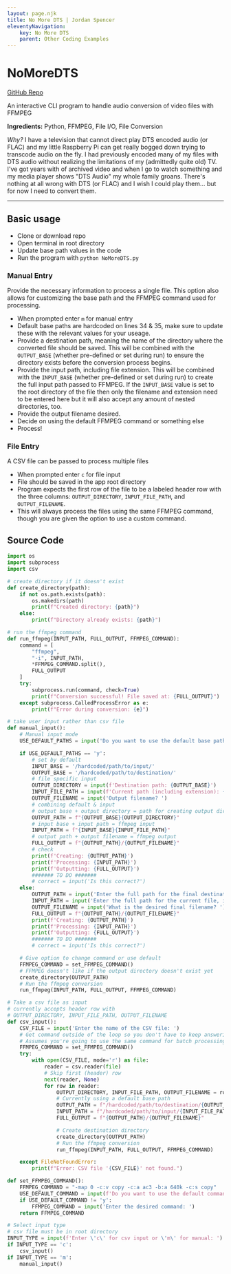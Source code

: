 ```yaml
---
layout: page.njk
title: No More DTS | Jordan Spencer
eleventyNavigation:
    key: No More DTS
    parent: Other Coding Examples
---
```


# NoMoreDTS
[GitHub Repo](https://github.com/jsspen/NoMoreDTS)

An interactive CLI program to handle audio conversion of video files with FFMPEG

**Ingredients:** Python, FFMPEG, File I/O, File Conversion

_*Why?*_ I have a television that cannot direct play DTS encoded audio (or FLAC) and my little Raspberry Pi can get really bogged down trying to transcode audio on the fly. I had previously encoded many of my files with DTS audio without realizing the limitations of my (admittedly quite old) TV. I've got years with of archived video and when I go to watch something and my media player shows "DTS Audio" my whole family groans. There's nothing at all wrong with DTS (or FLAC) and I wish I could play them... but for now I need to convert them.

---

## Basic usage

- Clone or download repo
- Open terminal in root directory
- Update base path values in the code
- Run the program with `python NoMoreDTS.py`

### Manual Entry

Provide the necessary information to process a single file. This option also allows for customizing the base path and the FFMPEG command used for processing.

- When prompted enter `m` for manual entry
- Default base paths are hardcoded on lines 34 & 35, make sure to update these with the relevant values for your useage.
- Provide a destination path, meaning the name of the directory where the converted file should be saved. This will be combined with the `OUTPUT_BASE` (whether pre-defined or set during run) to ensure the directory exists before the conversion process begins.
- Provide the input path, including file extension. This will be combined with the `INPUT_BASE` (whether pre-defined or set during run) to create the full input path passed to FFMPEG. If the `INPUT_BASE` value is set to the root directory of the file then only the filename and extension need to be entered here but it will also accept any amount of nested directories, too.
- Provide the output filename desired.
- Decide on using the default FFMPEG command or something else
- Process!

### File Entry

A CSV file can be passed to process multiple files

- When prompted enter `c` for file input
- File should be saved in the app root directory
- Program expects the first row of the file to be a labeled header row with the three columns: `OUTPUT_DIRECTORY`, `INPUT_FILE_PATH`, and `OUTPUT_FILENAME`.
- This will always process the files using the same FFMPEG command, though you are given the option to use a custom command.

## Source Code

```python
import os
import subprocess
import csv

# create directory if it doesn't exist
def create_directory(path):
    if not os.path.exists(path):
        os.makedirs(path)
        print(f"Created directory: {path}")
    else:
        print(f"Directory already exists: {path}")

# run the ffmpeg command
def run_ffmpeg(INPUT_PATH, FULL_OUTPUT, FFMPEG_COMMAND):
    command = [
        "ffmpeg",
        "-i", INPUT_PATH,
        *FFMPEG_COMMAND.split(),
        FULL_OUTPUT
    ]
    try:
        subprocess.run(command, check=True)
        print(f"Conversion successful! File saved at: {FULL_OUTPUT}")
    except subprocess.CalledProcessError as e:
        print(f"Error during conversion: {e}")

# take user input rather than csv file
def manual_input():
    # Manual input mode
    USE_DEFAULT_PATHS = input('Do you want to use the default base paths? (y/n) ')

    if USE_DEFAULT_PATHS == 'y':
        # set by default
        INPUT_BASE = '/hardcoded/path/to/input/'
        OUTPUT_BASE = '/hardcoded/path/to/destination/'
        # file specific input
        OUTPUT_DIRECTORY = input(f'Destination path: {OUTPUT_BASE}')
        INPUT_FILE_PATH = input(f'Current path (including extension): {INPUT_BASE}')
        OUTPUT_FILENAME = input('Output filename? ')
        # combining default & input
        # output base + output directory = path for creating output directory if it doesn't exist
        OUTPUT_PATH = f"{OUTPUT_BASE}{OUTPUT_DIRECTORY}"
        # input base + input path = ffmpeg input
        INPUT_PATH = f"{INPUT_BASE}{INPUT_FILE_PATH}"
        # output path + output filename = ffmpeg output
        FULL_OUTPUT = f"{OUTPUT_PATH}/{OUTPUT_FILENAME}"
        # check
        print(f'Creating: {OUTPUT_PATH}')
        print(f'Processing: {INPUT_PATH}')
        print(f'Outputting: {FULL_OUTPUT}')
        ####### TO DO #######
        # correct = input('Is this correct?')
    else:
        OUTPUT_PATH = input('Enter the full path for the final destination directory: ')
        INPUT_PATH = input('Enter the full path for the current file, including extension: ')
        OUTPUT_FILENAME = input('What is the desired final filename? ')
        FULL_OUTPUT = f"{OUTPUT_PATH}/{OUTPUT_FILENAME}"
        print(f'Creating: {OUTPUT_PATH}')
        print(f'Processing: {INPUT_PATH}')
        print(f'Outputting: {FULL_OUTPUT}')
        ####### TO DO #######
        # correct = input('Is this correct?')

    # Give option to change command or use default
    FFMPEG_COMMAND = set_FFMPEG_COMMAND()
    # FFMPEG doesn't like if the output directory doesn't exist yet
    create_directory(OUTPUT_PATH)
    # Run the ffmpeg conversion
    run_ffmpeg(INPUT_PATH, FULL_OUTPUT, FFMPEG_COMMAND)

# Take a csv file as input
# currently accepts header row with
# OUTPUT_DIRECTORY, INPUT_FILE_PATH, OUTPUT_FILENAME
def csv_input():
    CSV_FILE = input('Enter the name of the CSV file: ')
    # Get command outside of the loop so you don't have to keep answering
    # Assumes you're going to use the same command for batch processing
    FFMPEG_COMMAND = set_FFMPEG_COMMAND()
    try:
        with open(CSV_FILE, mode='r') as file:
            reader = csv.reader(file)
            # Skip first (header) row
            next(reader, None)
            for row in reader:
                OUTPUT_DIRECTORY, INPUT_FILE_PATH, OUTPUT_FILENAME = row
                # Currently using a default base path
                OUTPUT_PATH = f"/hardcoded/path/to/destination/{OUTPUT_DIRECTORY}"
                INPUT_PATH = f"/hardcoded/path/to/input/{INPUT_FILE_PATH}"
                FULL_OUTPUT = f"{OUTPUT_PATH}/{OUTPUT_FILENAME}"

                # Create destination directory
                create_directory(OUTPUT_PATH)
                # Run the ffmpeg conversion
                run_ffmpeg(INPUT_PATH, FULL_OUTPUT, FFMPEG_COMMAND)

    except FileNotFoundError:
        print(f"Error: CSV file '{CSV_FILE}' not found.")

def set_FFMPEG_COMMAND():
    FFMPEG_COMMAND = "-map 0 -c:v copy -c:a ac3 -b:a 640k -c:s copy"
    USE_DEFAULT_COMMAND = input(f'Do you want to use the default command: {FFMPEG_COMMAND}? (y/n) ')
    if USE_DEFAULT_COMMAND != 'y':
        FFMPEG_COMMAND = input('Enter the desired command: ')
    return FFMPEG_COMMAND

# Select input type
# csv file must be in root directory
INPUT_TYPE = input(f'Enter \'c\' for csv input or \'m\' for manual: ')
if INPUT_TYPE == 'c':
    csv_input()
if INPUT_TYPE == 'm':
    manual_input()

```
